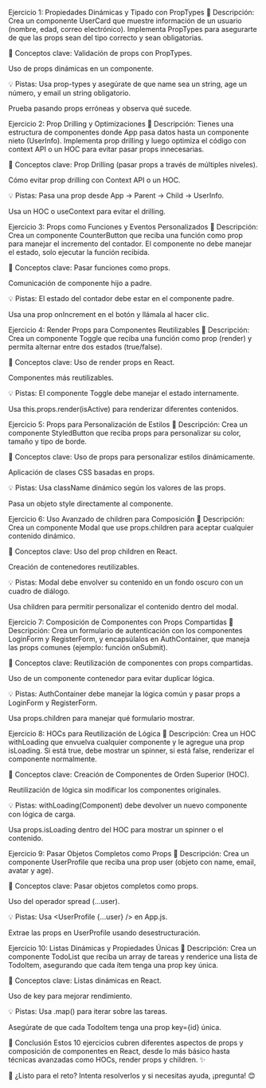 Ejercicio 1: Propiedades Dinámicas y Tipado con PropTypes
📌 Descripción:
Crea un componente UserCard que muestre información de un usuario (nombre, edad, correo electrónico). Implementa PropTypes para asegurarte de que las props sean del tipo correcto y sean obligatorias.

🎯 Conceptos clave:
Validación de props con PropTypes.

Uso de props dinámicas en un componente.

💡 Pistas:
Usa prop-types y asegúrate de que name sea un string, age un número, y email un string obligatorio.

Prueba pasando props erróneas y observa qué sucede.

Ejercicio 2: Prop Drilling y Optimizaciones
📌 Descripción:
Tienes una estructura de componentes donde App pasa datos hasta un componente nieto (UserInfo). Implementa prop drilling y luego optimiza el código con context API o un HOC para evitar pasar props innecesarias.

🎯 Conceptos clave:
Prop Drilling (pasar props a través de múltiples niveles).

Cómo evitar prop drilling con Context API o un HOC.

💡 Pistas:
Pasa una prop desde App → Parent → Child → UserInfo.

Usa un HOC o useContext para evitar el drilling.

Ejercicio 3: Props como Funciones y Eventos Personalizados
📌 Descripción:
Crea un componente CounterButton que reciba una función como prop para manejar el incremento del contador. El componente no debe manejar el estado, solo ejecutar la función recibida.

🎯 Conceptos clave:
Pasar funciones como props.

Comunicación de componente hijo a padre.

💡 Pistas:
El estado del contador debe estar en el componente padre.

Usa una prop onIncrement en el botón y llámala al hacer clic.

Ejercicio 4: Render Props para Componentes Reutilizables
📌 Descripción:
Crea un componente Toggle que reciba una función como prop (render) y permita alternar entre dos estados (true/false).

🎯 Conceptos clave:
Uso de render props en React.

Componentes más reutilizables.

💡 Pistas:
El componente Toggle debe manejar el estado internamente.

Usa this.props.render(isActive) para renderizar diferentes contenidos.

Ejercicio 5: Props para Personalización de Estilos
📌 Descripción:
Crea un componente StyledButton que reciba props para personalizar su color, tamaño y tipo de borde.

🎯 Conceptos clave:
Uso de props para personalizar estilos dinámicamente.

Aplicación de clases CSS basadas en props.

💡 Pistas:
Usa className dinámico según los valores de las props.

Pasa un objeto style directamente al componente.

Ejercicio 6: Uso Avanzado de children para Composición
📌 Descripción:
Crea un componente Modal que use props.children para aceptar cualquier contenido dinámico.

🎯 Conceptos clave:
Uso del prop children en React.

Creación de contenedores reutilizables.

💡 Pistas:
Modal debe envolver su contenido en un fondo oscuro con un cuadro de diálogo.

Usa children para permitir personalizar el contenido dentro del modal.

Ejercicio 7: Composición de Componentes con Props Compartidas
📌 Descripción:
Crea un formulario de autenticación con los componentes LoginForm y RegisterForm, y encapsúlalos en AuthContainer, que maneja las props comunes (ejemplo: función onSubmit).

🎯 Conceptos clave:
Reutilización de componentes con props compartidas.

Uso de un componente contenedor para evitar duplicar lógica.

💡 Pistas:
AuthContainer debe manejar la lógica común y pasar props a LoginForm y RegisterForm.

Usa props.children para manejar qué formulario mostrar.

Ejercicio 8: HOCs para Reutilización de Lógica
📌 Descripción:
Crea un HOC withLoading que envuelva cualquier componente y le agregue una prop isLoading. Si está true, debe mostrar un spinner, si está false, renderizar el componente normalmente.

🎯 Conceptos clave:
Creación de Componentes de Orden Superior (HOC).

Reutilización de lógica sin modificar los componentes originales.

💡 Pistas:
withLoading(Component) debe devolver un nuevo componente con lógica de carga.

Usa props.isLoading dentro del HOC para mostrar un spinner o el contenido.

Ejercicio 9: Pasar Objetos Completos como Props
📌 Descripción:
Crea un componente UserProfile que reciba una prop user (objeto con name, email, avatar y age).

🎯 Conceptos clave:
Pasar objetos completos como props.

Uso del operador spread (...user).

💡 Pistas:
Usa <UserProfile {...user} /> en App.js.

Extrae las props en UserProfile usando desestructuración.

Ejercicio 10: Listas Dinámicas y Propiedades Únicas
📌 Descripción:
Crea un componente TodoList que reciba un array de tareas y renderice una lista de TodoItem, asegurando que cada ítem tenga una prop key única.

🎯 Conceptos clave:
Listas dinámicas en React.

Uso de key para mejorar rendimiento.

💡 Pistas:
Usa .map() para iterar sobre las tareas.

Asegúrate de que cada TodoItem tenga una prop key={id} única.

📢 Conclusión
Estos 10 ejercicios cubren diferentes aspectos de props y composición de componentes en React, desde lo más básico hasta técnicas avanzadas como HOCs, render props y children. ✨

🚀 ¿Listo para el reto? Intenta resolverlos y si necesitas ayuda, ¡pregunta! 😊